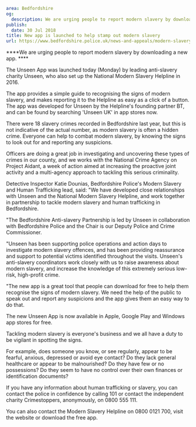```yaml
area: Bedfordshire
og:
  description: We are urging people to report modern slavery by downloading a new app that provides a simple guide to recognising the signs of modern slavery.
publish:
  date: 30 Jul 2018
title: New app is launched to help stamp out modern slavery
url: https://www.bedfordshire.police.uk/news-and-appeals/modern-slavery-app-july18
```

****We are urging people to report modern slavery by downloading a new app. ****

The Unseen App was launched today (Monday) by leading anti-slavery charity Unseen, who also set up the National Modern Slavery Helpline in 2016.

The app provides a simple guide to recognising the signs of modern slavery, and makes reporting it to the Helpline as easy as a click of a button. The app was developed for Unseen by the Helpline's founding partner BT, and can be found by searching 'Unseen UK' in app stores now.

There were 18 slavery crimes recorded in Bedfordshire last year, but this is not indicative of the actual number, as modern slavery is often a hidden crime. Everyone can help to combat modern slavery, by knowing the signs to look out for and reporting any suspicions.

Officers are doing a great job in investigating and uncovering these types of crimes in our county, and we works with the National Crime Agency on Project Aidant, a week of action aimed at increasing the proactive joint activity and a multi-agency approach to tackling this serious criminality.

Detective Inspector Katie Dounias, Bedfordshire Police's Modern Slavery and Human Trafficking lead, said: "We have developed close relationships with Unseen and the National Modern Slavery Helpline, and work together in partnership to tackle modern slavery and human trafficking in Bedfordshire.

"The Bedfordshire Anti-slavery Partnership is led by Unseen in collaboration with Bedfordshire Police and the Chair is our Deputy Police and Crime Commissioner.

"Unseen has been supporting police operations and action days to investigate modern slavery offences, and has been providing reassurance and support to potential victims identified throughout the visits. Unseen's anti-slavery coordinators work closely with us to raise awareness about modern slavery, and increase the knowledge of this extremely serious low-risk, high-profit crime.

"The new app is a great tool that people can download for free to help them recognise the signs of modern slavery. We need the help of the public to speak out and report any suspicions and the app gives them an easy way to do that.

The new Unseen App is now available in Apple, Google Play and Windows app stores for free.

Tackling modern slavery is everyone's business and we all have a duty to be vigilant in spotting the signs.

For example, does someone you know, or see regularly, appear to be fearful, anxious, depressed or avoid eye contact? Do they lack general healthcare or appear to be malnourished? Do they have few or no possessions? Do they seem to have no control over their own finances or identification documents?

If you have any information about human trafficking or slavery, you can contact the police in confidence by calling 101 or contact the independent charity Crimestoppers, anonymously, on 0800 555 111.

You can also contact the Modern Slavery Helpline on 0800 0121 700, visit the website or download the free app.
